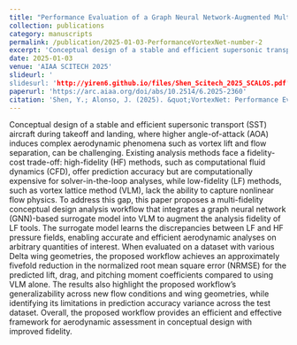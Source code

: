 ```yaml
---
title: "Performance Evaluation of a Graph Neural Network-Augmented Multi-Fidelity Workflow for Predicting Aerodynamic Coefficients on Delta Wings at Low Speed"
collection: publications
category: manuscripts
permalink: /publication/2025-01-03-PerformanceVortexNet-number-2
excerpt: 'Conceptual design of a stable and efficient supersonic transport (SST) aircraft during takeoff and landing, where higher angle-of-attack (AOA) induces complex aerodynamic phenomena such as vortex lift and flow separation, can be challenging. Existing analysis methods face a fidelity-cost trade-off: high-fidelity (HF) methods, such as computational fluid dynamics (CFD), offer prediction accuracy but are computationally expensive for solver-in-the-loop analyses, while low-fidelity (LF) methods, such as vortex lattice method (VLM), lack the ability to capture nonlinear flow physics. To address this gap, this paper proposes a multi-fidelity conceptual design analysis workflow that integrates a graph neural network (GNN)-based surrogate model into VLM to augment the analysis fidelity of LF tools. The surrogate model learns the discrepancies between LF and HF pressure fields, enabling accurate and efficient aerodynamic analyses on arbitrary quantities of interest. When evaluated on a dataset with various Delta wing geometries, the proposed workflow achieves an approximately fivefold reduction in the normalized root mean square error (NRMSE) for the predicted lift, drag, and pitching moment coefficients compared to using VLM alone. The results also highlight the proposed workflow’s generalizability across new flow conditions and wing geometries, while identifying its limitations in prediction accuracy variance across the test dataset. Overall, the proposed workflow provides an efficient and effective framework for aerodynamic assessment in conceptual design with improved fidelity.'
date: 2025-01-03
venue: 'AIAA SCITECH 2025'
slideurl: '
slidesurl: 'http://yiren6.github.io/files/Shen_Scitech_2025_SCALOS.pdf'
paperurl: 'https://arc.aiaa.org/doi/abs/10.2514/6.2025-2360'
citation: 'Shen, Y.; Alonso, J. (2025). &quot;VortexNet: Performance Evaluation of a Graph Neural Network-Augmented Multi-Fidelity Workflow for Predicting Aerodynamic Coefficients on Delta Wings at Low Speed.&quot; <i>AIAA SCITECH 2025</i>..'
---
```


Conceptual design of a stable and efficient supersonic transport (SST) aircraft during takeoff and landing, where higher angle-of-attack (AOA) induces complex aerodynamic phenomena such as vortex lift and flow separation, can be challenging. Existing analysis methods face a fidelity-cost trade-off: high-fidelity (HF) methods, such as computational fluid dynamics (CFD), offer prediction accuracy but are computationally expensive for solver-in-the-loop analyses, while low-fidelity (LF) methods, such as vortex lattice method (VLM), lack the ability to capture nonlinear flow physics. To address this gap, this paper proposes a multi-fidelity conceptual design analysis workflow that integrates a graph neural network (GNN)-based surrogate model into VLM to augment the analysis fidelity of LF tools. The surrogate model learns the discrepancies between LF and HF pressure fields, enabling accurate and efficient aerodynamic analyses on arbitrary quantities of interest. When evaluated on a dataset with various Delta wing geometries, the proposed workflow achieves an approximately fivefold reduction in the normalized root mean square error (NRMSE) for the predicted lift, drag, and pitching moment coefficients compared to using VLM alone. The results also highlight the proposed workflow’s generalizability across new flow conditions and wing geometries, while identifying its limitations in prediction accuracy variance across the test dataset. Overall, the proposed workflow provides an efficient and effective framework for aerodynamic assessment in conceptual design with improved fidelity.

